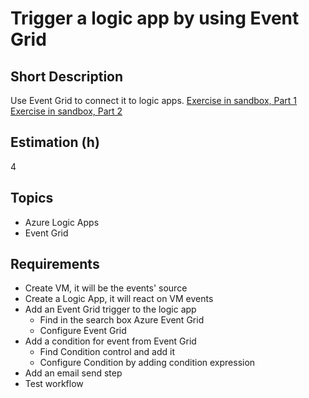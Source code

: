 # Trigger a logic app by using Event Grid

## Short Description

Use Event Grid to connect it to logic apps.
[Exercise in sandbox, Part 1](https://learn.microsoft.com/en-us/training/modules/react-to-state-changes-using-event-grid/3-exercise-trigger-logic-app)
[Exercise in sandbox, Part 2](https://learn.microsoft.com/en-us/training/modules/react-to-state-changes-using-event-grid/5-exercise-email-vm-change)

## Estimation (h)

4

## Topics

* Azure Logic Apps
* Event Grid

## Requirements

* Create VM, it will be the events' source
* Create a Logic App, it will react on VM events
* Add an Event Grid trigger to the logic app
  * Find in the search box Azure Event Grid
  * Configure Event Grid
* Add a condition for event from Event Grid
  * Find Condition control and add it
  * Configure Condition by adding condition expression
* Add an email send step
* Test workflow
